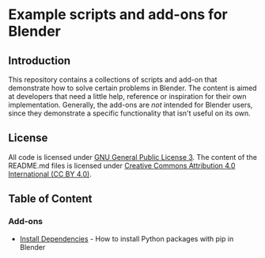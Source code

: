 # Example scripts and add-ons for Blender

## Introduction

This repository contains a collections of scripts and add-on that demonstrate how to solve certain problems in Blender. The content is aimed at developers that need a little help, reference or inspiration for their own implementation.
Generally, the add-ons are *not* intended for Blender users, since they demonstrate a specific functionality that isn't useful on its own.

## License

All code is licensed under [GNU General Public License 3](./LICENSE). The content of the README.md files is licensed under [Creative Commons Attribution 4.0 International (CC BY 4.0)](https://creativecommons.org/licenses/by/4.0/legalcode).

## Table of Content

### Add-ons
- [Install Dependencies](./add-ons/install-dependencies) - How to install Python packages with pip in Blender
